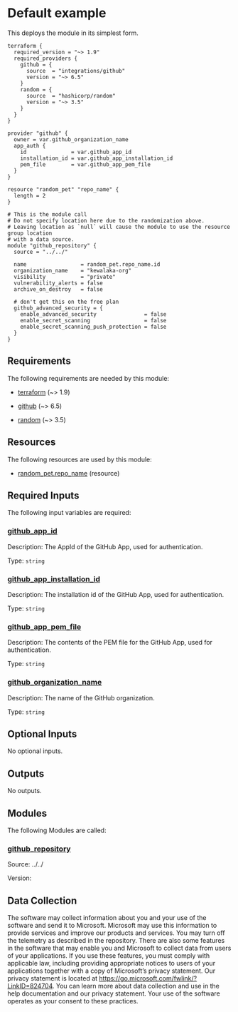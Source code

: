 <!-- BEGIN_TF_DOCS -->
# Default example

This deploys the module in its simplest form.

```hcl
terraform {
  required_version = "~> 1.9"
  required_providers {
    github = {
      source  = "integrations/github"
      version = "~> 6.5"
    }
    random = {
      source  = "hashicorp/random"
      version = "~> 3.5"
    }
  }
}

provider "github" {
  owner = var.github_organization_name
  app_auth {
    id              = var.github_app_id
    installation_id = var.github_app_installation_id
    pem_file        = var.github_app_pem_file
  }
}

resource "random_pet" "repo_name" {
  length = 2
}

# This is the module call
# Do not specify location here due to the randomization above.
# Leaving location as `null` will cause the module to use the resource group location
# with a data source.
module "github_repository" {
  source = "../../"

  name                 = random_pet.repo_name.id
  organization_name    = "kewalaka-org"
  visibility           = "private"
  vulnerability_alerts = false
  archive_on_destroy   = false

  # don't get this on the free plan
  github_advanced_security = {
    enable_advanced_security               = false
    enable_secret_scanning                 = false
    enable_secret_scanning_push_protection = false
  }
}
```

<!-- markdownlint-disable MD033 -->
## Requirements

The following requirements are needed by this module:

- <a name="requirement_terraform"></a> [terraform](#requirement\_terraform) (~> 1.9)

- <a name="requirement_github"></a> [github](#requirement\_github) (~> 6.5)

- <a name="requirement_random"></a> [random](#requirement\_random) (~> 3.5)

<!-- markdownlint-disable MD013 -->
## Resources

The following resources are used by this module:

- [random_pet.repo_name](https://registry.terraform.io/providers/hashicorp/random/latest/docs/resources/pet) (resource)

<!-- markdownlint-disable MD013 -->
## Required Inputs

The following input variables are required:

### <a name="input_github_app_id"></a> [github\_app\_id](#input\_github\_app\_id)

Description: The AppId of the GitHub App, used for authentication.

Type: `string`

### <a name="input_github_app_installation_id"></a> [github\_app\_installation\_id](#input\_github\_app\_installation\_id)

Description: The installation id of the GitHub App, used for authentication.

Type: `string`

### <a name="input_github_app_pem_file"></a> [github\_app\_pem\_file](#input\_github\_app\_pem\_file)

Description: The contents of the PEM file for the GitHub App, used for authentication.

Type: `string`

### <a name="input_github_organization_name"></a> [github\_organization\_name](#input\_github\_organization\_name)

Description: The name of the GitHub organization.

Type: `string`

## Optional Inputs

No optional inputs.

## Outputs

No outputs.

## Modules

The following Modules are called:

### <a name="module_github_repository"></a> [github\_repository](#module\_github\_repository)

Source: ../../

Version:

<!-- markdownlint-disable MD013 -->
<!-- markdownlint-disable-next-line MD041 -->
## Data Collection

The software may collect information about you and your use of the software and send it to Microsoft. Microsoft may use this information to provide services and improve our products and services. You may turn off the telemetry as described in the repository. There are also some features in the software that may enable you and Microsoft to collect data from users of your applications. If you use these features, you must comply with applicable law, including providing appropriate notices to users of your applications together with a copy of Microsoft’s privacy statement. Our privacy statement is located at <https://go.microsoft.com/fwlink/?LinkID=824704>. You can learn more about data collection and use in the help documentation and our privacy statement. Your use of the software operates as your consent to these practices.
<!-- END_TF_DOCS -->